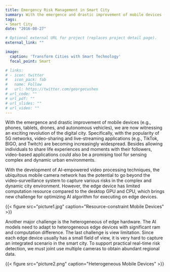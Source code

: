 ```yaml
---
title: Emergency Risk Management in Smart City
summary: With the emergence and drastic improvement of mobile devices (e.g., phones, tablets, drones, and autonomous vehicles), we are now witnessing an exciting revolution of the digital city.
tags:
- Smart City
date: "2016-08-27"

# Optional external URL for project (replaces project detail page).
external_link: ""

image:
  caption: 'Transform Cities with Smart Technology'
  focal_point: Smart

# links:
# - icon: twitter
#   icon_pack: fab
#   name: Follow
#   url: https://twitter.com/georgecushen
# url_code: ""
# url_pdf: ""
# url_slides: ""
# url_video: ""
---
```


With the emergence and drastic improvement of mobile devices (e.g., phones, tablets, drones, and autonomous vehicles), we are now witnessing an exciting revolution of the digital city. Specifically, with the popularity of 5G networks, video-sharing and live-streaming applications (e.g., TikTok, BIGO, and Twitch) are becoming increasingly widespread. Besides allowing individuals to share life experiences and moments with their followers, video-based applications could also be a promising tool for sensing complex and dynamic urban environments.

With the development of AI-empowered video processing techniques, the ubiquitous mobile camera network has the potential to go beyond the video-surveillance system to capture various risks in the complex and dynamic city environment. However, the edge device has limited computation resource compared to the desktop GPU and CPU, which brings new challenge for optimizing AI algorithm for executing on edge devices. 

{{< figure src="picture1.jpg" caption="Resource-constraint Mobile Devices" >}}

Another major challenge is the heterogeneous of edge hardware. The AI models need to adapt to heterogeneous edge devices with significant ram and computation difference. The last challenge is view limitation. Since each edge device usually has a small field of view, it is very hard to capture an integrated scenario in the smart city. To support practical real-time risk detection, we must joint use multiple cameras to obtain abundant regional data.

{{< figure src="picture2.png" caption="Heterogeneous Mobile Devices" >}}